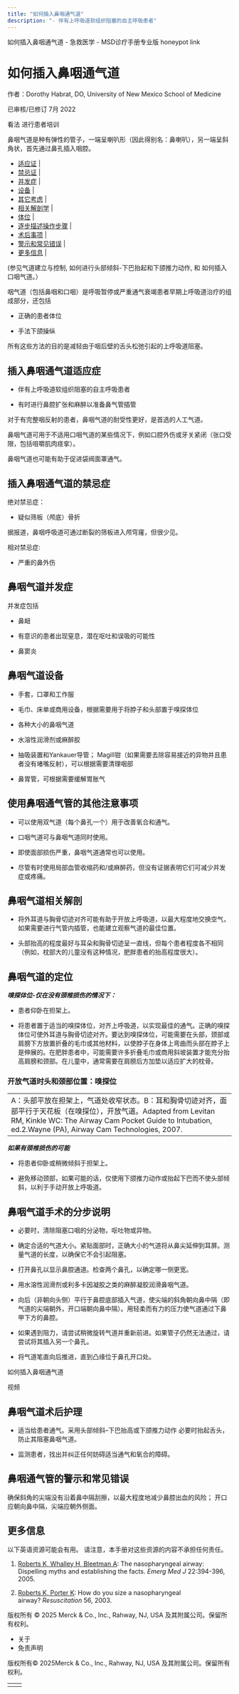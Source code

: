 ```yaml
---
title: "如何插入鼻咽通气道"
description: "- 伴有上呼吸道软组织阻塞的自主呼吸患者"
---
```


﻿如何插入鼻咽通气道 \- 急救医学 \- MSD诊疗手册专业版 honeypot link

# 如何插入鼻咽通气道

作者：Dorothy Habrat, DO, University of New Mexico School of Medicine

已审核/已修订 7月 2022

看法 进行患者培训

鼻咽气道是种有弹性的管子，一端呈喇叭形（因此得别名：鼻喇叭），另一端呈斜角状，首先通过鼻孔插入咽腔。

- [适应证](#适应证_v44230713_zh) \|
- [禁忌证](#禁忌证_v44230723_zh) \|
- [并发症](#并发症_v44230734_zh) \|
- [设备](#设备_v44230744_zh) \|
- [其它考虑](#其它考虑_v44230759_zh) \|
- [相关解剖学](#相关解剖学_v44230795_zh) \|
- [体位](#体位_v44230770_zh) \|
- [逐步描述操作步骤](#逐步描述操作步骤_v44230802_zh) \|
- [术后事项](#术后事项_v44230820_zh) \|
- [警示和常见错误](#警示和常见错误_v44230828_zh) \|
- [更多信息](#更多信息_v44230831_zh) \|

(参见气道建立与控制, 如何进行头部倾斜-下巴抬起和下颌推力动作, 和 如何插入口咽气道。）

咽气道（包括鼻咽和口咽）是呼吸暂停或严重通气衰竭患者早期上呼吸道治疗的组成部分，还包括

- 正确的患者体位

- 手法下颌操纵


所有这些方法的目的是减轻由于咽后壁的舌头松弛引起的上呼吸道阻塞。

## 插入鼻咽通气道适应症

- 伴有上呼吸道软组织阻塞的自主呼吸患者

- 有时进行鼻腔扩张和麻醉以准备鼻气管插管


对于有完整咽反射的患者，鼻咽气道的耐受性更好，是首选的人工气道。

鼻咽气道可用于不适用口咽气道的某些情况下，例如口腔外伤或牙关紧闭（张口受限，包括咀嚼肌肉痉挛）。

鼻咽气道也可能有助于促进袋阀面罩通气。

## 插入鼻咽通气道的禁忌症

绝对禁忌症：

- 疑似筛板（颅底）骨折


据报道，鼻咽呼吸道可通过断裂的筛板进入颅穹窿，但很少见。

相对禁忌症:

- 严重的鼻外伤


## 鼻咽气道并发症

并发症包括

- 鼻衄

- 有意识的患者出现窒息，潜在呕吐和误吸的可能性

- 鼻窦炎


## 鼻咽气道设备

- 手套，口罩和工作服

- 毛巾、床单或商用设备，根据需要用于将脖子和头部置于嗅探体位

- 各种大小的鼻咽气道

- 水溶性润滑剂或麻醉胶

- 抽吸装置和Yankauer导管； Magill钳（如果需要去除容易接近的异物并且患者没有堵嘴反射），可以根据需要清理咽部

- 鼻胃管，可根据需要缓解胃胀气


## 使用鼻咽通气管的其他注意事项

- 可以使用双气道（每个鼻孔一个）用于改善氧合和通气。

- 口咽气道可与鼻咽气道同时使用。

- 即使面部损伤严重，鼻咽气道通常也可以使用。

- 尽管有时使用局部血管收缩药和/或麻醉药，但没有证据表明它们可减少并发症或疼痛。


## 鼻咽气道相关解剖

- 将外耳道与胸骨切迹对齐可能有助于开放上呼吸道，以最大程度地交换空气，如果需要进行气管内插管，也能建立观察气道的最佳位置。

- 头部抬高的程度最好与耳朵和胸骨切迹呈一直线，但每个患者程度各不相同（例如，枕部大的儿童没有这种情况，肥胖患者的抬高程度很大）。


## 鼻咽气道的定位

**_嗅探体位-仅在没有颈椎损伤的情况下：_**

- 患者仰卧在担架上。

- 将患者置于适当的嗅探体位，对齐上呼吸道，以实现最佳的通气。正确的嗅探体位可使外耳道与胸骨切迹对齐。要达到嗅探体位，可能需要在头部，颈部或肩膀下方放置折叠的毛巾或其他材料，以使脖子在身体上弯曲而头部在脖子上是伸展的。在肥胖患者中，可能需要许多折叠毛巾或商用斜坡装置才能充分抬高肩膀和颈部。在儿童中，通常需要在肩膀后方加垫以适应扩大的枕骨。


### 开放气道时头和颈部位置：嗅探位

|     |
| --- |
| A：头部平放在担架上，气道处收窄状态。B：耳和胸骨切迹对齐，面部平行于天花板（在嗅探位），开放气道。Adapted from Levitan RM, Kinkle WC: The Airway Cam Pocket Guide to Intubation, ed.2.Wayne (PA), Airway Cam Technologies, 2007. <br> |

**_如果有颈椎损伤的可能_**

- 将患者仰卧或稍微倾斜于担架上。

- 避免移动颈部，如果可能的话，仅使用下颌推力动作或抬起下巴而不使头部倾斜，以利于手动开放上呼吸道。


## 鼻咽气道手术的分步说明

- 必要时，清除阻塞口咽的分泌物，呕吐物或异物。

- 确定合适的气道大小。紧贴面部时，正确大小的气道将从鼻尖延伸到耳屏。测量气道的长度，以确保它不会引起阻塞。

- 打开鼻孔以显示鼻腔通道。检查两个鼻孔，以确定哪一侧更宽。

- 用水溶性润滑剂或利多卡因凝胶之类的麻醉凝胶润滑鼻咽气道。

- 向后（非朝向头侧）平行于鼻腔底部插入气道，使尖端的斜角朝向鼻中隔（即气道的尖端朝外，开口端朝向鼻中隔）。用轻柔而有力的压力使气道通过下鼻甲下方的鼻腔。

- 如果遇到阻力，请尝试稍微旋转气道并重新前进。如果管子仍然无法通过，请尝试将其插入另一个鼻孔。

- 将气道笔直向后推进，直到凸缘位于鼻孔开口处。


如何插入鼻咽通气道



视频

## 鼻咽气道术后护理

- 适当给患者通气。采用头部倾斜–下巴抬高或下颌推力动作 必要时抬起舌头，防止其阻塞鼻咽气道。

- 监测患者，找出并纠正任何妨碍适当通气和氧合的障碍。


## 鼻咽通气管的警示和常见错误

确保斜角的尖端没有沿着鼻中隔刮擦，以最大程度地减少鼻腔出血的风险； 开口应朝向鼻中隔，尖端应朝外侧面。

## 更多信息

以下英语资源可能会有用。 请注意，本手册对这些资源的内容不承担任何责任。

1. [Roberts K, Whalley H, Bleetman A](https://www.ncbi.nlm.nih.gov/pmc/articles/PMC1726817/): The nasopharyngeal airway: Dispelling myths and establishing the facts. _Emerg Med J_ 22:394-396, 2005.

2. [Roberts K, Porter K](https://pubmed.ncbi.nlm.nih.gov/12505734/): How do you size a nasopharyngeal airway? _Resuscitation_ 56, 2003.




版权所有 © 2025
Merck & Co., Inc., Rahway, NJ, USA 及其附属公司。保留所有权利。

- 关于
- 免责声明

版权所有© 2025Merck & Co., Inc., Rahway, NJ, USA 及其附属公司。保留所有权利。

|     |     |
| --- | --- |
|  |  |